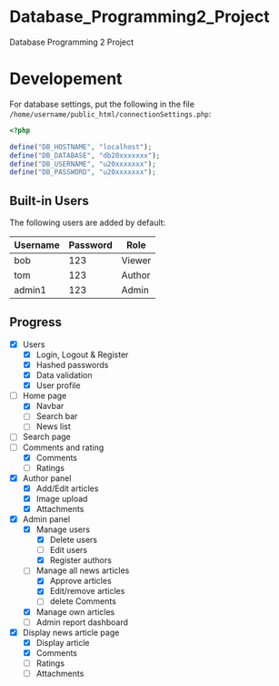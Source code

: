# Database_Programming2_Project

Database Programming 2 Project

# Developement

For database settings, put the following in the file
`/home/username/public_html/connectionSettings.php`:

```php
<?php

define("DB_HOSTNAME", "localhost");
define("DB_DATABASE", "db20xxxxxxx");
define("DB_USERNAME", "u20xxxxxxx");
define("DB_PASSWORD", "u20xxxxxxx");
```

## Built-in Users

The following users are added by default:

| Username | Password | Role   |
| -------- | -------- | ------ |
| bob      | 123      | Viewer |
| tom      | 123      | Author |
| admin1   | 123      | Admin  |

## Progress

- [x] Users
  - [x] Login, Logout & Register
  - [x] Hashed passwords
  - [x] Data validation
  - [x] User profile
- [ ] Home page
  - [x] Navbar
  - [ ] Search bar
  - [ ] News list
- [ ] Search page
- [ ] Comments and rating
  - [x] Comments
  - [ ] Ratings
- [x] Author panel
  - [x] Add/Edit articles
  - [x] Image upload
  - [x] Attachments
- [x] Admin panel
  - [x] Manage users
    - [x] Delete users
    - [ ] Edit users
    - [x] Register authors
  - [ ] Manage all news articles
    - [x] Approve articles
    - [x] Edit/remove articles
    - [ ] delete Comments
  - [x] Manage own articles
  - [ ] Admin report dashboard
- [x] Display news article page 
  - [x] Display article
  - [x] Comments
  - [ ] Ratings
  - [ ] Attachments
